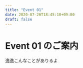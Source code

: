 ```yaml
---
title: "Event 01"
date: 2020-07-26T18:45:10+09:00
draft: false
---
```

# Event 01 のご案内
逸逸こんなことがありるよ

